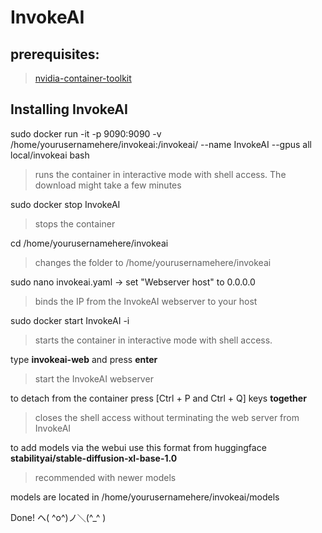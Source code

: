 # InvokeAI
## prerequisites: 
>[nvidia-container-toolkit](https://github.com/NVIDIA/nvidia-container-toolkit)
## Installing InvokeAI

sudo docker run -it -p 9090:9090 -v /home/yourusernamehere/invokeai:/invokeai/ --name InvokeAI --gpus all local/invokeai bash

>runs the container in interactive mode with shell access. The download might take a few minutes

sudo docker stop InvokeAI

>stops the container 

cd /home/yourusernamehere/invokeai

>changes the folder to /home/yourusernamehere/invokeai

sudo nano invokeai.yaml -> set "Webserver host" to 0.0.0.0

>binds the IP from the InvokeAI webserver to your host

sudo docker start InvokeAI -i

>starts the container in interactive mode with shell access.

type **invokeai-web** and press **enter**

>start the InvokeAI webserver

to detach from the container press [Ctrl + P and Ctrl + Q] keys **together**

>closes the shell access without terminating the web server from InvokeAI

to add models via the webui use this format from huggingface **stabilityai/stable-diffusion-xl-base-1.0**

>recommended with newer models

models are located in /home/yourusernamehere/invokeai/models

Done! ヘ( ^o^)ノ＼(^_^ )
